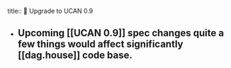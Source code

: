 title:: 🚦 Upgrade to UCAN 0.9

- Upcoming [[UCAN 0.9]] spec changes quite a few things would affect significantly [[dag.house]] code base.
	-